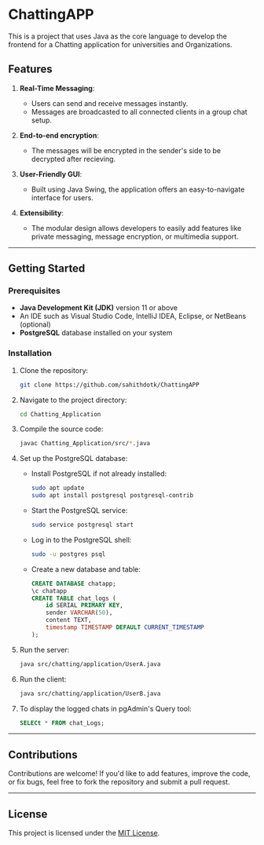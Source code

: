 # ChattingAPP
This is a project that uses Java as the core language to develop the frontend for a Chatting application for universities and Organizations.

## Features

1. **Real-Time Messaging**:
   - Users can send and receive messages instantly.
   - Messages are broadcasted to all connected clients in a group chat setup.

2. **End-to-end encryption**:
   - The messages will be encrypted in the sender's side to be decrypted after recieving.

3. **User-Friendly GUI**:
   - Built using Java Swing, the application offers an easy-to-navigate interface for users.

4. **Extensibility**:
   - The modular design allows developers to easily add features like private messaging, message encryption, or multimedia support.

---

## Getting Started

### Prerequisites

- **Java Development Kit (JDK)** version 11 or above
- An IDE such as Visual Studio Code, IntelliJ IDEA, Eclipse, or NetBeans (optional)
- **PostgreSQL** database installed on your system

### Installation

1. Clone the repository:
   ```bash
   git clone https://github.com/sahithdotk/ChattingAPP
   ```

2. Navigate to the project directory:
   ```bash
   cd Chatting_Application
   ```

3. Compile the source code:
   ```bash
   javac Chatting_Application/src/*.java
   ```

4. Set up the PostgreSQL database:
   - Install PostgreSQL if not already installed:
     ```bash
     sudo apt update
     sudo apt install postgresql postgresql-contrib
     ```
   - Start the PostgreSQL service:
     ```bash
     sudo service postgresql start
     ```
   - Log in to the PostgreSQL shell:
     ```bash
     sudo -u postgres psql
     ```
   - Create a new database and table:
     ```sql
     CREATE DATABASE chatapp;
     \c chatapp
     CREATE TABLE chat_logs (
         id SERIAL PRIMARY KEY,
         sender VARCHAR(50),
         content TEXT,
         timestamp TIMESTAMP DEFAULT CURRENT_TIMESTAMP
     );
     ```

5. Run the server:
   ```bash
   java src/chatting/application/UserA.java
   ```

6. Run the client:
   ```bash
   java src/chatting/application/UserB.java
   ```
7. To display the logged chats in pgAdmin's Query tool:
   ```sql
   SELECt * FROM chat_Logs;
   ```

---

## Contributions

Contributions are welcome! If you'd like to add features, improve the code, or fix bugs, feel free to fork the repository and submit a pull request.

---

## License

This project is licensed under the [MIT License](LICENSE).
